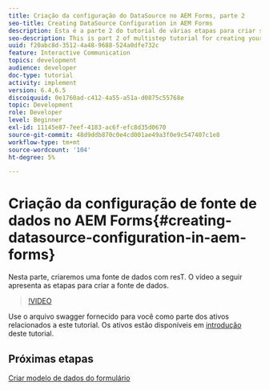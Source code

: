 ```yaml
---
title: Criação da configuração do DataSource no AEM Forms, parte 2
seo-title: Creating DataSource Configuration in AEM Forms
description: Esta é a parte 2 do tutorial de várias etapas para criar seu primeiro documento de comunicações interativas. Nesta parte, criaremos uma fonte de dados com resT.  O vídeo a seguir apresenta as etapas para criar a fonte de dados.
seo-description: This is part 2 of multistep tutorial for creating your first interactive communications document. In this part, we will create a REST backed data source.  The following video walks thru the steps to create the data source.
uuid: f20abc8d-3512-4a48-9688-524a0dfe732c
feature: Interactive Communication
topics: development
audience: developer
doc-type: tutorial
activity: implement
version: 6.4,6.5
discoiquuid: 0e1760ad-c412-4a55-a51a-d0875c55768e
topic: Development
role: Developer
level: Beginner
exl-id: 11145e87-7eef-4183-ac6f-efc8d35d0670
source-git-commit: 48d9ddb870c0e4cd001ae49a3f0e9c547407c1e8
workflow-type: tm+mt
source-wordcount: '104'
ht-degree: 5%

---
```


# Criação da configuração de fonte de dados no AEM Forms{#creating-datasource-configuration-in-aem-forms}

Nesta parte, criaremos uma fonte de dados com resT.  O vídeo a seguir apresenta as etapas para criar a fonte de dados.

>[!VIDEO](https://video.tv.adobe.com/v/22344?quality=12&learn=on)

Use o arquivo swagger fornecido para você como parte dos ativos relacionados a este tutorial. Os ativos estão disponíveis em [introdução](introduction.md) deste tutorial.

## Próximas etapas

[Criar modelo de dados do formulário](./partthree.md)
